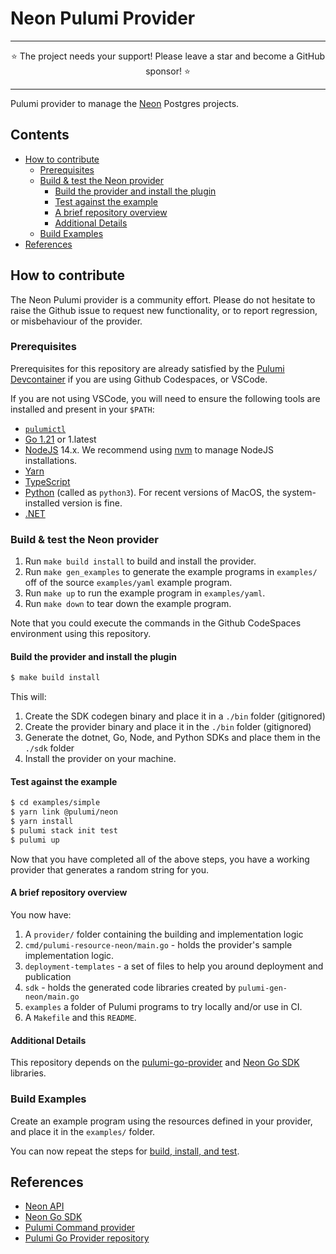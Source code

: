 # Neon Pulumi Provider 

-----

<div align="center">
    ⭐ The project needs your support! Please leave a star and become a GitHub sponsor! ⭐
</div>

-----

Pulumi provider to manage the [Neon](https://neon.tech/) Postgres projects.

## Contents

- [How to contribute](#how-to-contribute)
    * [Prerequisites](#prerequisites)
    * [Build & test the Neon provider](#build---test-the-neon-provider)
        + [Build the provider and install the plugin](#build-the-provider-and-install-the-plugin)
        + [Test against the example](#test-against-the-example)
        + [A brief repository overview](#a-brief-repository-overview)
        + [Additional Details](#additional-details)
    * [Build Examples](#build-examples)
- [References](#references)

## How to contribute 

The Neon Pulumi provider is a community effort. Please do not hesitate to raise the Github issue to request new functionality,
or to report regression, or misbehaviour of the provider.

### Prerequisites

Prerequisites for this repository are already satisfied by the [Pulumi Devcontainer](https://github.com/pulumi/devcontainer) 
if you are using Github Codespaces, or VSCode.

If you are not using VSCode, you will need to ensure the following tools are installed and present in your `$PATH`:

* [`pulumictl`](https://github.com/pulumi/pulumictl#installation)
* [Go 1.21](https://golang.org/dl/) or 1.latest
* [NodeJS](https://nodejs.org/en/) 14.x.  We recommend using [nvm](https://github.com/nvm-sh/nvm) to manage NodeJS installations.
* [Yarn](https://yarnpkg.com/)
* [TypeScript](https://www.typescriptlang.org/)
* [Python](https://www.python.org/downloads/) (called as `python3`).  For recent versions of MacOS, the system-installed version is fine.
* [.NET](https://dotnet.microsoft.com/download)

### Build & test the Neon provider

1. Run `make build install` to build and install the provider.
2. Run `make gen_examples` to generate the example programs in `examples/` off of the source `examples/yaml` example program.
3. Run `make up` to run the example program in `examples/yaml`.
4. Run `make down` to tear down the example program.

Note that you could execute the commands in the Github CodeSpaces environment using this repository.

#### Build the provider and install the plugin

   ```bash
   $ make build install
   ```
   
This will:

1. Create the SDK codegen binary and place it in a `./bin` folder (gitignored)
2. Create the provider binary and place it in the `./bin` folder (gitignored)
3. Generate the dotnet, Go, Node, and Python SDKs and place them in the `./sdk` folder
4. Install the provider on your machine.

#### Test against the example
   
```bash
$ cd examples/simple
$ yarn link @pulumi/neon
$ yarn install
$ pulumi stack init test
$ pulumi up
```

Now that you have completed all of the above steps, you have a working provider that generates a random string for you.

#### A brief repository overview

You now have:

1. A `provider/` folder containing the building and implementation logic
2. `cmd/pulumi-resource-neon/main.go` - holds the provider's sample implementation logic.
3. `deployment-templates` - a set of files to help you around deployment and publication
4. `sdk` - holds the generated code libraries created by `pulumi-gen-neon/main.go`
5. `examples` a folder of Pulumi programs to try locally and/or use in CI.
6. A `Makefile` and this `README`.

#### Additional Details

This repository depends on the [pulumi-go-provider](https://github.com/pulumi/pulumi-go-provider) 
and [Neon Go SDK](https://github.com/kislerdm/neon-sdk-go) libraries. 

### Build Examples

Create an example program using the resources defined in your provider, and place it in the `examples/` folder.

You can now repeat the steps for [build, install, and test](#test-against-the-example).

## References

* [Neon API](https://api-docs.neon.tech/reference/getting-started-with-neon-api)
* [Neon Go SDK](https://pkg.go.dev/github.com/kislerdm/neon-sdk-go)
* [Pulumi Command provider](https://github.com/pulumi/pulumi-command/blob/master/provider/pkg/provider/provider.go)
* [Pulumi Go Provider repository](https://github.com/pulumi/pulumi-go-provider)
